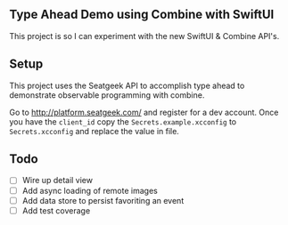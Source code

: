 ## Type Ahead Demo using Combine with SwiftUI
This project is so I can experiment with the new SwiftUI & Combine API's.

## Setup
This project uses the Seatgeek API to accomplish type ahead to demonstrate observable programming with combine.

Go to http://platform.seatgeek.com/ and register for a dev account. Once you have the `client_id` copy the `Secrets.example.xcconfig` to `Secrets.xcconfig` and replace the value in file.

## Todo

- [ ] Wire up detail view  
- [ ] Add async loading of remote images  
- [ ] Add data store to persist favoriting an event  
- [ ] Add test coverage
